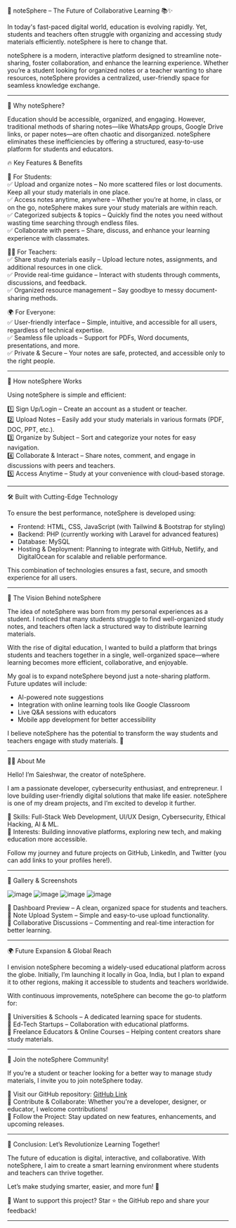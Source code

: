 
 🌟 noteSphere – The Future of Collaborative Learning 📚✨  

In today's fast-paced digital world, education is evolving rapidly. Yet, students and teachers often struggle with organizing and accessing study materials efficiently. noteSphere is here to change that.  

noteSphere is a modern, interactive platform designed to streamline note-sharing, foster collaboration, and enhance the learning experience. Whether you’re a student looking for organized notes or a teacher wanting to share resources, noteSphere provides a centralized, user-friendly space for seamless knowledge exchange.  

---

 🚀 Why noteSphere?  

Education should be accessible, organized, and engaging. However, traditional methods of sharing notes—like WhatsApp groups, Google Drive links, or paper notes—are often chaotic and disorganized. noteSphere eliminates these inefficiencies by offering a structured, easy-to-use platform for students and educators.  

 🔥 Key Features & Benefits  

 📝 For Students:  
✅ Upload and organize notes – No more scattered files or lost documents. Keep all your study materials in one place.  
✅ Access notes anytime, anywhere – Whether you’re at home, in class, or on the go, noteSphere makes sure your study materials are within reach.  
✅ Categorized subjects & topics – Quickly find the notes you need without wasting time searching through endless files.  
✅ Collaborate with peers – Share, discuss, and enhance your learning experience with classmates.  

 👩‍🏫 For Teachers:  
✅ Share study materials easily – Upload lecture notes, assignments, and additional resources in one click.  
✅ Provide real-time guidance – Interact with students through comments, discussions, and feedback.  
✅ Organized resource management – Say goodbye to messy document-sharing methods.  

 🌍 For Everyone:  
✅ User-friendly interface – Simple, intuitive, and accessible for all users, regardless of technical expertise.  
✅ Seamless file uploads – Support for PDFs, Word documents, presentations, and more.  
✅ Private & Secure – Your notes are safe, protected, and accessible only to the right people.  

---

 📌 How noteSphere Works  

Using noteSphere is simple and efficient:  

1️⃣ Sign Up/Login – Create an account as a student or teacher.  
2️⃣ Upload Notes – Easily add your study materials in various formats (PDF, DOC, PPT, etc.).  
3️⃣ Organize by Subject – Sort and categorize your notes for easy navigation.  
4️⃣ Collaborate & Interact – Share notes, comment, and engage in discussions with peers and teachers.  
5️⃣ Access Anytime – Study at your convenience with cloud-based storage.  

---

 🛠 Built with Cutting-Edge Technology  

To ensure the best performance, noteSphere is developed using:  

- Frontend: HTML, CSS, JavaScript (with Tailwind & Bootstrap for styling)  
- Backend: PHP (currently working with Laravel for advanced features)  
- Database: MySQL  
- Hosting & Deployment: Planning to integrate with GitHub, Netlify, and DigitalOcean for scalable and reliable performance.  

This combination of technologies ensures a fast, secure, and smooth experience for all users.  

---

 🔮 The Vision Behind noteSphere  

The idea of noteSphere was born from my personal experiences as a student. I noticed that many students struggle to find well-organized study notes, and teachers often lack a structured way to distribute learning materials.  

With the rise of digital education, I wanted to build a platform that brings students and teachers together in a single, well-organized space—where learning becomes more efficient, collaborative, and enjoyable.  

My goal is to expand noteSphere beyond just a note-sharing platform. Future updates will include:  

- AI-powered note suggestions  
- Integration with online learning tools like Google Classroom  
- Live Q&A sessions with educators  
- Mobile app development for better accessibility  

I believe noteSphere has the potential to transform the way students and teachers engage with study materials. 🚀  

---

 👨‍💻 About Me  


Hello! I’m Saieshwar, the creator of noteSphere.  

I am a passionate developer, cybersecurity enthusiast, and entrepreneur. I love building user-friendly digital solutions that make life easier. noteSphere is one of my dream projects, and I’m excited to develop it further.  

🔹 Skills: Full-Stack Web Development, UI/UX Design, Cybersecurity, Ethical Hacking, AI & ML.  
🔹 Interests: Building innovative platforms, exploring new tech, and making education more accessible.  

Follow my journey and future projects on GitHub, LinkedIn, and Twitter (you can add links to your profiles here!).  

---

 📸 Gallery & Screenshots  

![image](https://github.com/user-attachments/assets/6504e434-3d2e-4052-b622-fed20acc2d34)
![image](https://github.com/user-attachments/assets/7b693f73-74ae-4853-b710-3caa6a2d0ef3)
![image](https://github.com/user-attachments/assets/bcee9b69-9530-4d22-8f8c-6af7a042ca38)
![image](https://github.com/user-attachments/assets/e50233df-6a62-49ad-ab9c-271b01041cfa)



📌 Dashboard Preview – A clean, organized space for students and teachers.  
📌 Note Upload System – Simple and easy-to-use upload functionality.  
📌 Collaborative Discussions – Commenting and real-time interaction for better learning.  

---

 🌍 Future Expansion & Global Reach  

I envision noteSphere becoming a widely-used educational platform across the globe. Initially, I’m launching it locally in Goa, India, but I plan to expand it to other regions, making it accessible to students and teachers worldwide.  

With continuous improvements, noteSphere can become the go-to platform for:  

🔹 Universities & Schools – A dedicated learning space for students.  
🔹 Ed-Tech Startups – Collaboration with educational platforms.  
🔹 Freelance Educators & Online Courses – Helping content creators share study materials.  

---

 📩 Join the noteSphere Community!  

If you’re a student or teacher looking for a better way to manage study materials, I invite you to join noteSphere today.  

📌 Visit our GitHub repository: [GitHub Link](https://github.com/SaieshwarTech/noteSphere)  
📌 Contribute & Collaborate: Whether you're a developer, designer, or educator, I welcome contributions!  
📌 Follow the Project: Stay updated on new features, enhancements, and upcoming releases.  

---

 🚀 Conclusion: Let’s Revolutionize Learning Together!  

The future of education is digital, interactive, and collaborative. With noteSphere, I aim to create a smart learning environment where students and teachers can thrive together.  

Let’s make studying smarter, easier, and more fun! 🚀  

🔹 Want to support this project? Star ⭐ the GitHub repo and share your feedback!  

---

